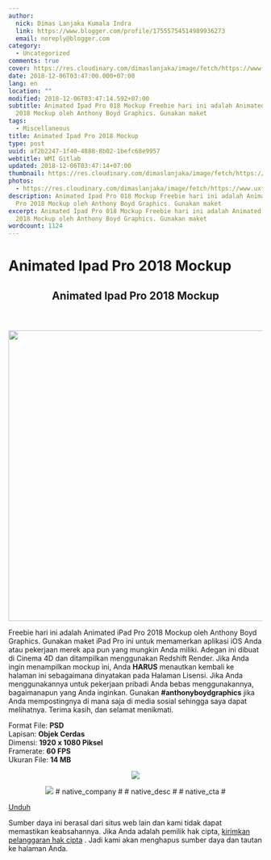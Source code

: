 ```yaml
---
author:
  nick: Dimas Lanjaka Kumala Indra
  link: https://www.blogger.com/profile/17555754514989936273
  email: noreply@blogger.com
category:
  - Uncategorized
comments: true
cover: https://res.cloudinary.com/dimaslanjaka/image/fetch/https://www.uxfree.com/wp-content/uploads/2018/11/Animated-iPad-Pro-2018-Mockup-By-Anthony-Boyd-Graphics-768x576.gif
date: 2018-12-06T03:47:00.000+07:00
lang: en
location: ""
modified: 2018-12-06T03:47:14.592+07:00
subtitle: Animated Ipad Pro 018 Mockup Freebie hari ini adalah Animated iPad Pro
  2018 Mockup oleh Anthony Boyd Graphics. Gunakan maket
tags:
  - Miscellaneous
title: Animated Ipad Pro 2018 Mockup
type: post
uuid: af2b2247-1f40-4888-8b02-1befc68e9957
webtitle: WMI Gitlab
updated: 2018-12-06T03:47:14+07:00
thumbnail: https://res.cloudinary.com/dimaslanjaka/image/fetch/https://www.uxfree.com/wp-content/uploads/2018/11/Animated-iPad-Pro-2018-Mockup-By-Anthony-Boyd-Graphics-768x576.gif
photos:
  - https://res.cloudinary.com/dimaslanjaka/image/fetch/https://www.uxfree.com/wp-content/uploads/2018/11/Animated-iPad-Pro-2018-Mockup-By-Anthony-Boyd-Graphics-768x576.gif
description: Animated Ipad Pro 018 Mockup Freebie hari ini adalah Animated iPad
  Pro 2018 Mockup oleh Anthony Boyd Graphics. Gunakan maket
excerpt: Animated Ipad Pro 018 Mockup Freebie hari ini adalah Animated iPad Pro
  2018 Mockup oleh Anthony Boyd Graphics. Gunakan maket
wordcount: 1124
---
```


<h1 for="title" class="notranslate">Animated Ipad Pro 2018 Mockup</h1>  <div>  <div class="main main-detail pw"><div class="content" id="J_mainCont">  <article><header class="entry-header"><h1 class="title-detail" for="title"> <span class="notranslate"> Animated Ipad Pro 2018 Mockup</span> </h1></header><div class="article-detail">  <p><img class="alignnone size-full wp-image-763842" src="https://res.cloudinary.com/dimaslanjaka/image/fetch/https://www.uxfree.com/wp-content/uploads/2018/11/Animated-iPad-Pro-2018-Mockup-By-Anthony-Boyd-Graphics-768x576.gif" width="768" height="576"></p>  <p> <span class="notranslate"> Freebie hari ini adalah Animated iPad Pro 2018 Mockup oleh Anthony Boyd Graphics.</span> <span class="notranslate"> Gunakan maket iPad Pro ini untuk memamerkan aplikasi iOS Anda atau pekerjaan merek apa pun yang mungkin Anda miliki.</span> <span class="notranslate"> Adegan ini dibuat di Cinema 4D dan ditampilkan menggunakan Redshift Render.</span> <span class="notranslate"> Jika Anda ingin menampilkan mockup ini, Anda <strong>HARUS</strong> menautkan kembali ke halaman ini sebagaimana dinyatakan pada Halaman Lisensi.</span> <span class="notranslate"> Jika Anda menggunakannya untuk pekerjaan pribadi Anda bebas menggunakannya, bagaimanapun yang Anda inginkan.</span> <span class="notranslate"> Gunakan <strong>#anthonyboydgraphics</strong> jika Anda mempostingnya di mana saja di media sosial sehingga saya dapat melihatnya.</span> <span class="notranslate"> Terima kasih, dan selamat menikmati.</span> </p>  <p> <span class="notranslate"> Format File: <strong>PSD</strong></span> <br><span class="notranslate"> Lapisan: <strong>Objek Cerdas</strong></span> <br><span class="notranslate"> Dimensi: <strong>1920 x 1080 Piksel</strong></span> <br><span class="notranslate"> Framerate: <strong>60 FPS</strong></span> <br><span class="notranslate"> Ukuran File: <strong>14 MB</strong></span> </p>  <p><span class="vc_empty_space_inner"></span></p>  <center>  <p><img class="native-img" src="https://res.cloudinary.com/dimaslanjaka/image/fetch/data:image/gif;base64,R0lGODdhAQABAPAAAP///wAAACwAAAAAAQABAEACAkQBADs="></p>  <noscript><img class="native-img" src="https://res.cloudinary.com/dimaslanjaka/image/fetch/#native_logo#"></noscript> <span class="notranslate"> <span class="native-company"># native_company #</span> <span class="native-desc"># native_desc #</span> <span class="native-cta"># native_cta #</span></span> </center>  </div></article><div class="article-ctrlbar"><div class="ac-main"><div class="onp-locker-call" data-lock-id="onpLock212090"><p> <a class="btn-download" href="http://dimaslanjaka-storage.000webhostapp.com/uxfree.php?path=/dload/763841" target="_blank" rel="noopener noreferer nofollow"><i class="icf icon-dlb"></i></a> <span class="notranslate"> <a class="btn-download" href="http://dimaslanjaka-storage.000webhostapp.com/uxfree.php?path=/dload/763841" target="_blank" rel="noopener noreferer nofollow"><span>Unduh</span></a></span> </p></div></div></div>  <p class="tip-txt"> <span class="notranslate"> Sumber daya ini berasal dari situs web lain dan kami tidak dapat memastikan keabsahannya.</span> <span class="notranslate"> Jika Anda adalah pemilik hak cipta, <a class="hl" href="https://dimaslanjaka.github.io/page/safelink.html?url=aHR0cHM6Ly93d3cudXhmcmVlLmNvbS9hcHBlYWwvP3RpdGxlPUFuaW1hdGVkK2lQYWQrUHJvKzIwMTgrTW9ja3VwJnVybD1odHRwcyUzQSUyRiUyRnd3dy51eGZyZWUuY29tJTJGYW5pbWF0ZWQtaXBhZC1wcm8tMjAxOC1tb2NrdXAlMkY=" target="_blank">kirimkan pelanggaran hak cipta</a> .</span> <span class="notranslate"> Jadi kami akan menghapus sumber daya dan tautan ke halaman Anda.</span> </p>  <div></div>  </div></div>  <script src="https://cdnjs.cloudflare.com/ajax/libs/jquery/3.3.1/jquery.min.js"></script><script src="https://cdnjs.cloudflare.com/ajax/libs/jQuery-linkify/2.1.7/linkify.min.js"></script><script src="https://cdnjs.cloudflare.com/ajax/libs/jQuery-linkify/2.1.7/linkify-jquery.min.js"></script><script src="https://codepen.io/dimaslanjaka/pen/BGwZLP.js"></script>  </div>